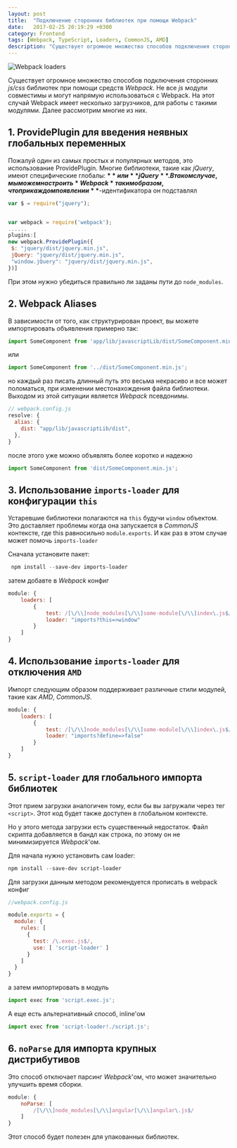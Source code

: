 ```yaml
---
layout: post
title:  "Подключение сторонних библиотек при помощи Webpack"
date:   2017-02-25 20:19:29 +0300
category: Frontend
tags: [Webpack, TypeScript, Loaders, CommonJS, AMD]
description: "Существует огромное множество способов подключения сторонних js/css библиотек при помощи средств Webpack. Не все js модули совместимы и могут напрямую использоваться с Webpack. На этот случай Webpack имеет несколько загрузчиков, для работы с такими модулями."
---
```

<img class="post-logo" src="https://blog.zverit.com/assets/webpack-loaders.png" alt="Webpack loaders"/>

Существует огромное множество способов подключения сторонних *js/css* библиотек при помощи средств *Webpack*.
Не все *js* модули совместимы и могут напрямую использоваться с Webpack. На этот случай Webpack имеет несколько загрузчиков, для работы с такими модулями. Далее рассмотрим многие из них. 
<!-- more -->

## 1. ProvidePlugin для введения неявных глобальных переменных ##

Пожалуй один из самых простых и популярных методов, это использование ProvidePlugin.
Многие библиотеки, такие как *jQuery*, имеют специфические глобалы: **$** или **jQuery**.
В таком случае, мы можем настроить *Webpack* таким образом, что при каждом появлении **$**-идентификатора он подставлял 
```ts
var $ = require("jquery");
``` 

```js

var webpack = require('webpack');
......
plugins:[
new webpack.ProvidePlugin({
 $: "jquery/dist/jquery.min.js",
 jQuery: "jquery/dist/jquery.min.js",
 "window.jQuery": "jquery/dist/jquery.min.js",
})]
```

При этом нужно убедиться правильно ли заданы пути до `node_modules`.

## 2. Webpack Aliases ##
В зависимости от того, как структурирован проект, вы можете импортировать объявления примерно так:

```ts
import SomeComponent from 'app/lib/javascriptLib/dist/SomeComponent.min.js';
```

или 

```ts
import SomeComponent from '../dist/SomeComponent.min.js';
```

но каждый раз писать длинный путь это весьма некрасиво и все может поломаться, при изменении местонахождения файла библиотеки. Выходом из этой ситуации является *Webpack* псевдонимы.

```js
// webpack.config.js
resolve: {
  alias: {
    dist: "app/lib/javascriptLib/dist",
  },
}
```

после этого уже можно объявлять более коротко и надежно

```ts
import SomeComponent from 'dist/SomeComponent.min.js';
```

## 3. Использование `imports-loader` для конфигурации `this` ## 
Устаревшие библиотеки полагаются на `this` будучи `window` объектом. Это доставляет проблемы когда она запускается в *CommonJS* контексте, где this равносильно `module.exports`. И как раз в этом случае может помочь `imports-loader`

Сначала установите пакет: 
```powershell
 npm install --save-dev imports-loader
```

затем добавте в *Webpack* конфиг 

```js
module: {
    loaders: [
        {
            test: /[\/\\]node_modules[\/\\]some-module[\/\\]index\.js$/,
            loader: "imports?this=>window"
        }
    ]
} 
```


## 4. Использование `imports-loader` для отключения `AMD` ##
Импорт следующим образом поддерживает различные стили модулей, такие как *AMD*, *CommonJS*. 

```js
module: {
    loaders: [
        {
            test: /[\/\\]node_modules[\/\\]some-module[\/\\]index\.js$/,
            loader: "imports?define=>false"
        }
    ]
}
```

## 5. `script-loader` для глобального импорта библиотек ##

Этот прием загрузки аналогичен тому, если бы вы загружали через тег ```<script>```. Этот код будет также доступен в глобальном контексте.

Но у этого метода загрузки есть существенный недостаток. Файл скрипта добавляется в бандл как строка, по этому он не минимизируется *Webpack*'ом.


Для начала нужно установить сам loader: 

```powershell
npm install --save-dev script-loader
```

Для загрузки данным методом рекомендуется прописать в webpack конфиг
```js
//webpack.config.js

module.exports = {
  module: {
    rules: [
      {
        test: /\.exec.js$/,
        use: [ 'script-loader' ]
      }
    ]
  }
}
```

а затем импортировать в модуль


```ts 
import exec from 'script.exec.js';
```

А еще есть альтернативный способ, inline'ом

```ts
import exec from 'script-loader!./script.js';
```

## 6. `noParse` для импорта крупных дистрибутивов ##

Это способ отключает парсинг *Webpack*'ом, что может значительно улучшить время сборки.

```js
module: {
    noParse: [
        /[\/\\]node_modules[\/\\]angular[\/\\]angular\.js$/
    ]
}
```

Этот способ будет полезен для упакованных библиотек.
